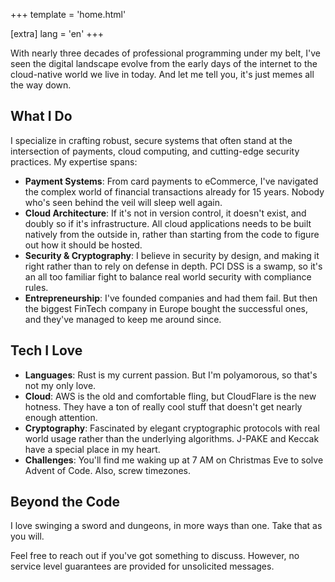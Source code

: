 +++
template = 'home.html'

[extra]
lang = 'en'
+++

With nearly three decades of professional programming under my belt, I've seen the digital landscape evolve from the early days of the internet to the cloud-native world we live in today. And let me tell you, it's just memes all the way down.

## What I Do

I specialize in crafting robust, secure systems that often stand at the intersection of payments, cloud computing, and cutting-edge security practices. My expertise spans:

- **Payment Systems**: From card payments to eCommerce, I've navigated the complex world of financial transactions already for 15 years. Nobody who's seen behind the veil will sleep well again.
- **Cloud Architecture**: If it's not in version control, it doesn't exist, and doubly so if it's infrastructure. All cloud applications needs to be built natively from the outside in, rather than starting from the code to figure out how it should be hosted.
- **Security & Cryptography**: I believe in security by design, and making it right rather than to rely on defense in depth. PCI DSS is a swamp, so it's an all too familiar fight to balance real world security with compliance rules.
- **Entrepreneurship**: I've founded companies and had them fail. But then the biggest FinTech company in Europe bought the successful ones, and they've managed to keep me around since.

## Tech I Love

- **Languages**: Rust is my current passion. But I'm polyamorous, so that's not my only love.
- **Cloud**: AWS is the old and comfortable fling, but CloudFlare is the new hotness. They have a ton of really cool stuff that doesn't get nearly enough attention.
- **Cryptography**: Fascinated by elegant cryptographic protocols with real world usage rather than the underlying algorithms. J-PAKE and Keccak have a special place in my heart.
- **Challenges**: You'll find me waking up at 7 AM on Christmas Eve to solve Advent of Code. Also, screw timezones.

## Beyond the Code

I love swinging a sword and dungeons, in more ways than one. Take that as you will.

Feel free to reach out if you've got something to discuss. However, no service level guarantees are provided for unsolicited messages.

